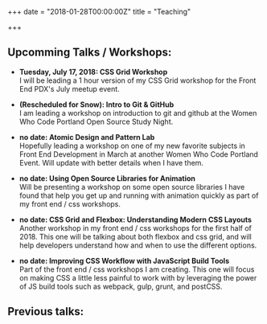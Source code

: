 +++
date = "2018-01-28T00:00:00Z"
title = "Teaching"

+++
## Upcomming Talks / Workshops:

- **Tuesday, July 17, 2018: CSS Grid Workshop**<br />I will be leading a 1 hour version of my CSS Grid workshop for the Front End PDX's July meetup event. 

- **(Rescheduled for Snow): Intro to Git & GitHub**<br />I am leading a workshop on introduction to git and github at the Women Who Code Portland Open Source Study Night. 

- **no date: Atomic Design and Pattern Lab**<br />Hopefully leading a workshop on one of my new favorite subjects in Front End Development in March at another Women Who Code Portland Event. Will update with better details when I have them.

- **no date: Using Open Source Libraries for Animation**<br />Will be presenting a workshop on some open source libraries I have found that help you get up and running with animation quickly as part of my front end / css workshops.

- **no date: CSS Grid and Flexbox: Understanding Modern CSS Layouts**<br />Another workshop in my front end / css workshops for the first half of 2018. This one will be talking about both flexbox and css grid, and will help developers understand how and when to use the different options.

- **no date: Improving CSS Workflow with JavaScript Build Tools**<br />Part of the front end / css workshops I am creating. This one will focus on making CSS a little less painful to work with by leveraging the power of JS build tools such as webpack, gulp, grunt, and postCSS. 

## Previous talks: